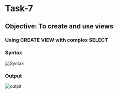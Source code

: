 # Task-7
##  Objective: To create and use views
### Using CREATE VIEW with complex SELECT

### Syntax
![Syntax](https://github.com/user-attachments/assets/85f9be61-6ed9-415f-ad05-2f8d60f66636)

### Output
![outpit](https://github.com/user-attachments/assets/dfee01f7-3693-42de-9a61-f957f63f6ae9)


